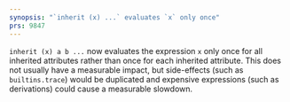 ```yaml
---
synopsis: "`inherit (x) ...` evaluates `x` only once"
prs: 9847
---
```


`inherit (x) a b ...` now evaluates the expression `x` only once for all inherited attributes rather than once for each inherited attribute.
This does not usually have a measurable impact, but side-effects (such as `builtins.trace`) would be duplicated and expensive expressions (such as derivations) could cause a measurable slowdown.
